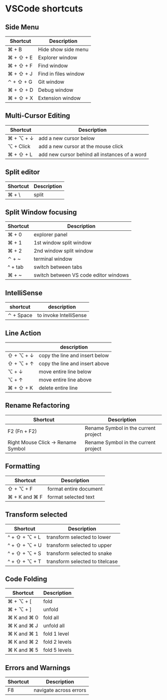 # VSCode shortcuts

## Side Menu

| Shortcut | Description |
| --- | --- |
| ⌘ + B | Hide show side menu |
| ⌘ + ⇧ + E | Explorer window |
| ⌘ + ⇧ + F | Find window |
| ⌘ + ⇧ + J | Find in files window |
| ⌃ + ⇧ + G | Git window |
| ⌘ + ⇧ + D | Debug window |
| ⌘ + ⇧ + X | Extension window |

## Multi-Cursor Editing

| Shortcut | Description |
| --- | --- |
| ⌘ + ⌥ + ↓ | add a new cursor below |
| ⌥ + Click | add a new cursor at the mouse click |
| ⌘ + ⇧ + L | add new cursor behind all instances of a word |

## Split editor

| Shortcut | Description |
| --- | --- |
| ⌘ + \ | split |

## Split Window focusing

| Shortcut | Description |
| --- | --- |
| ⌘ + 0 | explorer panel |
| ⌘ + 1 | 1st window split window |
| ⌘ + 2 | 2nd window split window |
| ⌃ + ~ | terminal window |
| ^ + tab | switch between tabs |
| ⌘ + ~ | switch between VS code editor windows |

## IntelliSense

| shortcut  | description |
| --- | --- |
| ⌃ + Space | to invoke IntelliSense |

## Line Action

|    | description |
| --- | --- |
| ⇧ + ⌥ + ↓ | copy the line and insert below |
| ⇧ + ⌥ + ↑ | copy the line and insert above |
| ⌥ + ↓ | move entire line below |
| ⌥ + ↑ | move entire line above |
| ⌘ + ⇧ + K | delete entire line |

## Rename Refactoring

| Shortcut | Description |
| --- | --- |
| F2 (Fn + F2) | Rename Symbol in the current project |
| Right Mouse Click -> Rename Symbol | Rename Symbol in the current project |

## Formatting

| Shortcut | Description |
| --- | --- |
| ⇧ + ⌥ + F | format entire document |
| ⌘ + K and ⌘ F | format selected text |

## Transform selected

| Shortcut | Description |
| --- | --- |
| ^ + ⇧ + ⌥ + L | transform selected to lower |
| ^ + ⇧ + ⌥ + U | transform selected to upper |
| ^ + ⇧ + ⌥ + S | transform selected to snake |
| ^ + ⇧ + ⌥ + T | transform selected to titelcase |

## Code Folding

| Shortcut | Description |
| --- | --- |
| ⌘ + ⌥ + [ | fold |
| ⌘ + ⌥ + ] | unfold |
| ⌘ K and ⌘ 0 | fold all |
| ⌘ K and ⌘ J | unfold all |
| ⌘ K and ⌘ 1 | fold 1 level |
| ⌘ K and ⌘ 2 | fold 2 levels |
| ⌘ K and ⌘ 5 | fold 5 levels |

## Errors and Warnings

| Shortcut | Description |
| --- | --- |
| F8 | navigate across errors |
